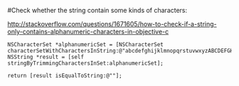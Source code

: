 #Check whether the string contain some kinds of characters:

http://stackoverflow.com/questions/1671605/how-to-check-if-a-string-only-contains-alphanumeric-characters-in-objective-c


	NSCharacterSet *alphanumericSet = [NSCharacterSet characterSetWithCharactersInString:@"abcdefghijklmnopqrstuvwxyzABCDEFGHIJKLMNOPQRSTUVWXYZ1234567890"];
	NSString *result = [self stringByTrimmingCharactersInSet:alphanumericSet];
	
	return [result isEqualToString:@""];